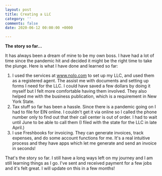 ```yaml
---
layout: post
title: Creating a LLC
category: ''
comments: false
date: 2020-06-12 00:00:00 +0000

---
```

**The story so far...**

It has always been a dream of mine to be my own boss. I have had a lot of time since the pandemic hit and decided it might be the right time to take the plunge. Here is what I have done and learned so far:

1. I used the services at www.nolo.com to set up my LLC, and used them as a registered agent. The assist me with documents and setting up forms I need for the LLC. I could have saved a few dollars by doing it myself but I felt more comfortable having them involved. They also helped me with the business publication, which is a requirement in New York State.
2. Tax stuff so far has been a hassle. Since there is a pandemic going on I had to file for EIN online. I couldn't get it via online so I called the phone number only to find out that their call center is out of order. I had to wait until June to be able to call them (I filed with the state for the LLC in late April.)
3. I use Freshbooks for invoicing. They can generate invoices, track expenses, and do some account functions for me. It's a real intuitive process and they have apps which let me generate and send an invoice in seconds!

That's the story so far. I still have a long ways left on my journey and I am still learning things as I go. I've sent and received payment for a few jobs and it's felt great. I will update on this in a few months!